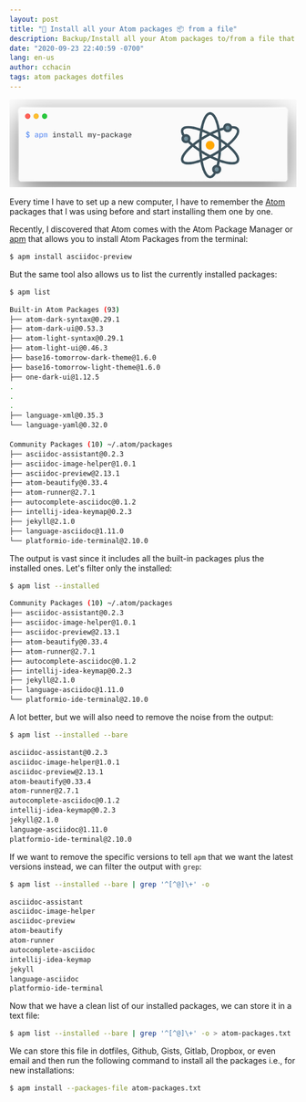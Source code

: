 ```yaml
---
layout: post
title: "🐚 Install all your Atom packages 📦 from a file"
description: Backup/Install all your Atom packages to/from a file that you can store in your dotfiles, Github, Dropbox, etc.
date: "2020-09-23 22:40:59 -0700"
lang: en-us
author: cchacin
tags: atom packages dotfiles
---
```


![atom](/public/images/atom-packages.png)

Every time I have to set up a new computer, I have to remember the [Atom][1]
packages that I was using before and start installing them one by one.

Recently, I discovered that Atom comes with the Atom Package Manager or [apm][2]
that allows you to install Atom Packages from the terminal:

<!-- more -->

```sh
$ apm install asciidoc-preview
```

But the same tool also allows us to list the currently installed packages:

```sh
$ apm list
```

```sh
Built-in Atom Packages (93)
├── atom-dark-syntax@0.29.1
├── atom-dark-ui@0.53.3
├── atom-light-syntax@0.29.1
├── atom-light-ui@0.46.3
├── base16-tomorrow-dark-theme@1.6.0
├── base16-tomorrow-light-theme@1.6.0
├── one-dark-ui@1.12.5
.
.
.
├── language-xml@0.35.3
└── language-yaml@0.32.0

Community Packages (10) ~/.atom/packages
├── asciidoc-assistant@0.2.3
├── asciidoc-image-helper@1.0.1
├── asciidoc-preview@2.13.1
├── atom-beautify@0.33.4
├── atom-runner@2.7.1
├── autocomplete-asciidoc@0.1.2
├── intellij-idea-keymap@0.2.3
├── jekyll@2.1.0
├── language-asciidoc@1.11.0
└── platformio-ide-terminal@2.10.0
```

The output is vast since it includes all the built-in packages plus the
installed ones. Let's filter only the installed:

```sh
$ apm list --installed
```

```sh
Community Packages (10) ~/.atom/packages
├── asciidoc-assistant@0.2.3
├── asciidoc-image-helper@1.0.1
├── asciidoc-preview@2.13.1
├── atom-beautify@0.33.4
├── atom-runner@2.7.1
├── autocomplete-asciidoc@0.1.2
├── intellij-idea-keymap@0.2.3
├── jekyll@2.1.0
├── language-asciidoc@1.11.0
└── platformio-ide-terminal@2.10.0
```

A lot better, but we will also need to remove the noise from the output:

```sh
$ apm list --installed --bare
```

```sh
asciidoc-assistant@0.2.3
asciidoc-image-helper@1.0.1
asciidoc-preview@2.13.1
atom-beautify@0.33.4
atom-runner@2.7.1
autocomplete-asciidoc@0.1.2
intellij-idea-keymap@0.2.3
jekyll@2.1.0
language-asciidoc@1.11.0
platformio-ide-terminal@2.10.0
```

If we want to remove the specific versions to tell `apm` that we want the latest
versions instead, we can filter the output with `grep`:

```sh
$ apm list --installed --bare | grep '^[^@]\+' -o
```

```sh
asciidoc-assistant
asciidoc-image-helper
asciidoc-preview
atom-beautify
atom-runner
autocomplete-asciidoc
intellij-idea-keymap
jekyll
language-asciidoc
platformio-ide-terminal
```

Now that we have a clean list of our installed packages, we can store it in a
text file:

```sh
$ apm list --installed --bare | grep '^[^@]\+' -o > atom-packages.txt
```

We can store this file in dotfiles, Github, Gists, Gitlab, Dropbox, or even
email and then run the following command to install all the packages i.e., for
new installations:

```sh
$ apm install --packages-file atom-packages.txt
```

[1]: (https://atom.io/)
[2]: (https://github.com/atom/apm)
